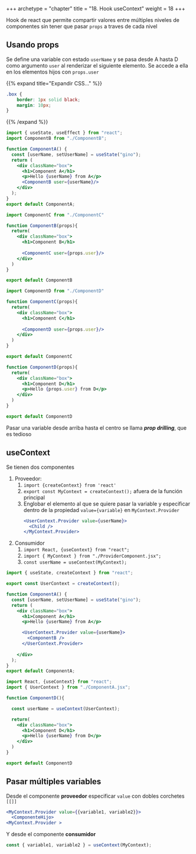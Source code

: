 +++
archetype = "chapter"
title = "18. Hook useContext"
weight = 18
+++

Hook de react que permite compartir valores entre múltiples niveles de componentes sin tener que pasar `props` a traves de cada nivel

## Usando props 
Se define una variable con estado `userName` y se pasa desde A hasta D como argumento `user` al renderizar el siguiente elemento. Se accede a ella en los elementos hijos con `props.user`

{{% expand title="Expandir CSS..." %}}
```css {title="index.css"}
.box {
    border: 1px solid black;
    margin: 10px;
}
```
{{% /expand %}}

```jsx {title="ComponentA.jsx" hl_lines="1-2 5 9-10"}
import { useState, useEffect } from "react";
import ComponentB from "./ComponentB";

function ComponentA() {
  const [userName, setUserName] = useState("gino");
  return (
    <div className="box">
      <h1>Component A</h1>
      <p>Hello {userName} from A</p>
      <ComponentB user={userName}/>
    </div>
  );
}
export default ComponentA;
```

```jsx {title="ComponentB.jsx" hl_lines="1 3 8"}
import ComponentC from "./ComponentC"

function ComponentB(props){
  return(
    <div className="box">
      <h1>Component B</h1>
      
      <ComponentC user={props.user}/>
    </div>
  )
}

export default ComponentB
```

```jsx {title="ComponentC.jsx" hl_lines="3 8"}
import ComponentD from "./ComponentD"

function ComponentC(props){
  return(
    <div className="box">
      <h1>Component C</h1>
      
      <ComponentD user={props.user}/>
    </div>
  )
}

export default ComponentC
```

```jsx {title="ComponentD.jsx" hl_lines="1 5"}
function ComponentD(props){
  return(
    <div className="box">
      <h1>Component D</h1>
      <p>Hello {props.user} from D</p>
    </div>
  )
}

export default ComponentD
```
Pasar una variable desde arriba hasta el centro se llama _**prop drilling**_, que es tedioso

## useContext
Se tienen dos componentes
1. Proveedor: 
    1. `import {createContext} from 'react'`
    1. `export const MyContext = createContext();` afuera de la función principal
    1. Englobar el elemento al que se quiere pasar la variable y especificar dentro de la propiedad `value={variable}` en `MyContext.Provider`
        ```jsx
        <UserContext.Provider value={userName}>
          <Child />
        </MyContext.Provider>
        ```
2. Consumidor
    1. `import React, {useContext} from "react";`
    1. `import { MyContext } from "./ProviderComponent.jsx";`
    1. `const userName = useContext(MyContext);`

```jsx {title="ComponentA.jsx" hl_lines="1 3 12-14"}
import { useState, createContext } from "react";

export const UserContext = createContext();

function ComponentA() {
  const [userName, setUserName] = useState("gino");
  return (
    <div className="box">
      <h1>Component A</h1>
      <p>Hello {userName} from A</p>

      <UserContext.Provider value={userName}>
        <ComponentB />
      </UserContext.Provider>
      
    </div>
  );
}
export default ComponentA;
```

```jsx {title="ComponentD.jsx" hl_lines="1-2 6 11"}
import React, {useContext} from "react";
import { UserContext } from "./ComponentA.jsx";

function ComponentD(){

  const userName = useContext(UserContext);

  return(
    <div className="box">
      <h1>Component D</h1>
      <p>Hello {userName} from D</p>
    </div>
  )
}

export default ComponentD
```

## Pasar múltiples variables
Desde el componente **proveedor** especificar `value` con dobles corchetes `[[]]`
```jsx
<MyContext.Provider value={{variable1, variable2}}>
  <ComponenteHijo>
<MyContext.Provider >
```

Y desde el componente **consumidor** 
```jsx
const { variable1, variable2 } = useContext(MyContext);
```